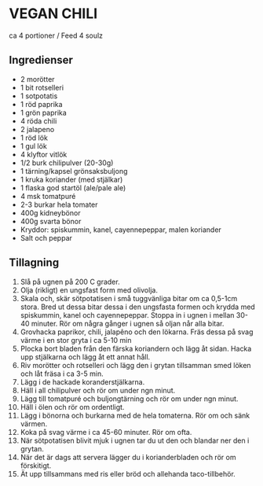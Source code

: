 # VEGAN CHILI

ca 4 portioner / Feed 4 soulz

## Ingredienser

* 2 morötter
* 1 bit rotselleri
* 1 sotpotatis
* 1 röd paprika
* 1 grön paprika
* 4 röda chili
* 2 jalapeno
* 1 röd lök
* 1 gul lök
* 4 klyftor vitlök
* 1/2 burk chilipulver (20-30g)
* 1 tärning/kapsel grönsaksbuljong
* 1 kruka koriander (med stjälkar)
* 1 flaska god startöl (ale/pale ale)
* 4 msk tomatpuré
* 2-3 burkar hela tomater
* 400g kidneybönor
* 400g svarta bönor
* Kryddor: spiskummin, kanel, cayennepeppar, malen koriander
* Salt och peppar

## Tillagning

1. Slå på ugnen på 200 C grader.
2. Olja (rikligt) en ungsfast form med olivolja.
3. Skala och, skär sötpotatisen i små tuggvänliga bitar om ca 0,5-1cm stora. Bred ut dessa bitar dessa i den ungsfasta formen och krydda med spiskummin, kanel och cayennepeppar. Stoppa in i ugnen i mellan 30-40 minuter. Rör om några gånger i ugnen så oljan når alla bitar.
4. Grovhacka paprikor, chili, jalapêno och den lökarna. Fräs dessa på svag värme i en stor gryta i ca 5-10 min
5. Plocka bort bladen från den färska koriandern och lägg åt sidan. Hacka upp stjälkarna och lägg åt ett annat håll.
5. Riv morötter och rotselleri och lägg den i grytan tillsamman smed löken och låt fräsa i ca 3-5 min.
6. Lägg i de hackade koranderstjälkarna.
6. Häll i all chilipulver och rör om under ngn minut.
7. Lägg till tomatpuré och buljongtärning och rör om under ngn minut.
8. Häll i ölen och rör om ordentligt.
9. Lägg i bönorna och burkarna med de hela tomaterna. Rör om och sänk värmen.
10. Koka på svag värme i ca 45-60 minuter. Rör om ofta.
11. När sötpotatisen blivit mjuk i ugnen tar du ut den och blandar ner den i grytan.
11. När det är dags att servera lägger du i korianderbladen och rör om förskitigt.
12. Ät upp tillsammans med ris eller bröd och allehanda taco-tillbehör.
